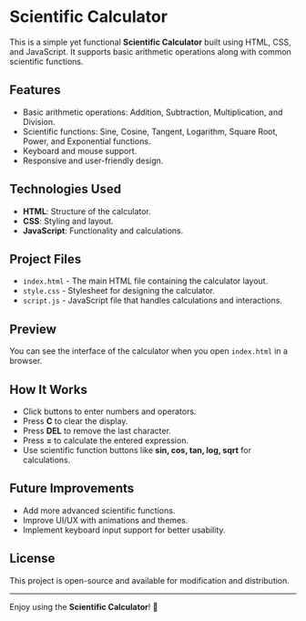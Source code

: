 # Scientific Calculator

This is a simple yet functional **Scientific Calculator** built using HTML, CSS, and JavaScript. It supports basic arithmetic operations along with common scientific functions.

## Features

- Basic arithmetic operations: Addition, Subtraction, Multiplication, and Division.
- Scientific functions: Sine, Cosine, Tangent, Logarithm, Square Root, Power, and Exponential functions.
- Keyboard and mouse support.
- Responsive and user-friendly design.

## Technologies Used

- **HTML**: Structure of the calculator.
- **CSS**: Styling and layout.
- **JavaScript**: Functionality and calculations.

## Project Files

- `index.html` - The main HTML file containing the calculator layout.
- `style.css` - Stylesheet for designing the calculator.
- `script.js` - JavaScript file that handles calculations and interactions.

## Preview

You can see the interface of the calculator when you open `index.html` in a browser.

## How It Works

- Click buttons to enter numbers and operators.
- Press **C** to clear the display.
- Press **DEL** to remove the last character.
- Press **=** to calculate the entered expression.
- Use scientific function buttons like **sin, cos, tan, log, sqrt** for calculations.

## Future Improvements

- Add more advanced scientific functions.
- Improve UI/UX with animations and themes.
- Implement keyboard input support for better usability.

## License

This project is open-source and available for modification and distribution.

---

Enjoy using the **Scientific Calculator**! 🚀
